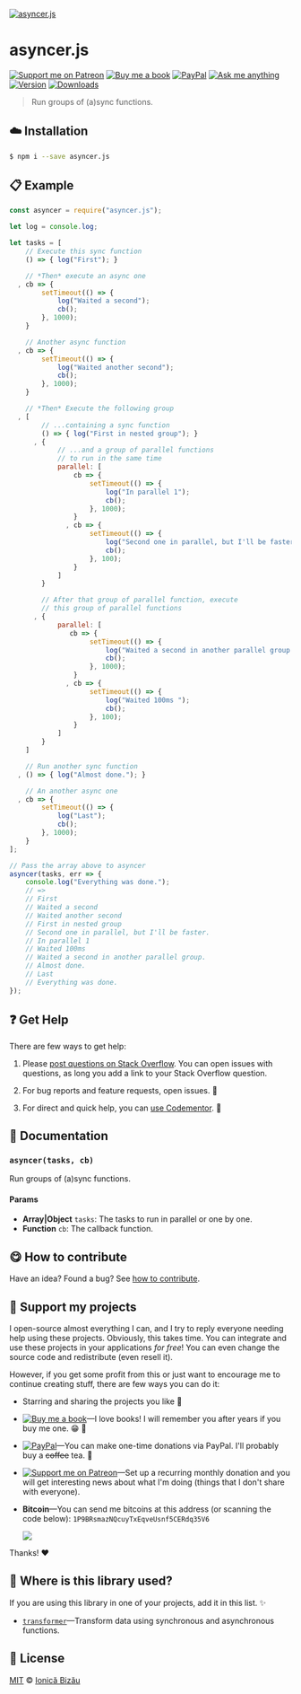 <!-- Please do not edit this file. Edit the `blah` field in the `package.json` instead. If in doubt, open an issue. -->


[![asyncer.js](http://i.imgur.com/9jkhReq.png)](#)

# asyncer.js

 [![Support me on Patreon][badge_patreon]][patreon] [![Buy me a book][badge_amazon]][amazon] [![PayPal][badge_paypal_donate]][paypal-donations] [![Ask me anything](https://img.shields.io/badge/ask%20me-anything-1abc9c.svg)](https://github.com/IonicaBizau/ama) [![Version](https://img.shields.io/npm/v/asyncer.js.svg)](https://www.npmjs.com/package/asyncer.js) [![Downloads](https://img.shields.io/npm/dt/asyncer.js.svg)](https://www.npmjs.com/package/asyncer.js)

> Run groups of (a)sync functions.

## :cloud: Installation

```sh
$ npm i --save asyncer.js
```


## :clipboard: Example



```js
const asyncer = require("asyncer.js");

let log = console.log;

let tasks = [
    // Execute this sync function
    () => { log("First"); }

    // *Then* execute an async one
  , cb => {
        setTimeout(() => {
            log("Waited a second");
            cb();
        }, 1000);
    }

    // Another async function
  , cb => {
        setTimeout(() => {
            log("Waited another second");
            cb();
        }, 1000);
    }

    // *Then* Execute the following group
  , [
        // ...containing a sync function
        () => { log("First in nested group"); }
      , {
            // ...and a group of parallel functions
            // to run in the same time
            parallel: [
                cb => {
                    setTimeout(() => {
                        log("In parallel 1");
                        cb();
                    }, 1000);
                }
              , cb => {
                    setTimeout(() => {
                        log("Second one in parallel, but I'll be faster.");
                        cb();
                    }, 100);
                }
            ]
        }

        // After that group of parallel function, execute
        // this group of parallel functions
      , {
            parallel: [
               cb => {
                    setTimeout(() => {
                        log("Waited a second in another parallel group.");
                        cb();
                    }, 1000);
                }
              , cb => {
                    setTimeout(() => {
                        log("Waited 100ms ");
                        cb();
                    }, 100);
                }
            ]
        }
    ]

    // Run another sync function
  , () => { log("Almost done."); }

    // An another async one
  , cb => {
        setTimeout(() => {
            log("Last");
            cb();
        }, 1000);
    }
];

// Pass the array above to asyncer
asyncer(tasks, err => {
    console.log("Everything was done.");
    // =>
    // First
    // Waited a second
    // Waited another second
    // First in nested group
    // Second one in parallel, but I'll be faster.
    // In parallel 1
    // Waited 100ms
    // Waited a second in another parallel group.
    // Almost done.
    // Last
    // Everything was done.
});
```



## :question: Get Help

There are few ways to get help:

 1. Please [post questions on Stack Overflow](https://stackoverflow.com/questions/ask). You can open issues with questions, as long you add a link to your Stack Overflow question.
 2. For bug reports and feature requests, open issues. :bug:

 3. For direct and quick help, you can [use Codementor](https://www.codementor.io/johnnyb). :rocket:



## :memo: Documentation


### `asyncer(tasks, cb)`
Run groups of (a)sync functions.

#### Params

- **Array|Object** `tasks`: The tasks to run in parallel or one by one.
- **Function** `cb`: The callback function.



## :yum: How to contribute
Have an idea? Found a bug? See [how to contribute][contributing].


## :sparkling_heart: Support my projects

I open-source almost everything I can, and I try to reply everyone needing help using these projects. Obviously,
this takes time. You can integrate and use these projects in your applications *for free*! You can even change the source code and redistribute (even resell it).

However, if you get some profit from this or just want to encourage me to continue creating stuff, there are few ways you can do it:

 - Starring and sharing the projects you like :rocket:
 - [![Buy me a book][badge_amazon]][amazon]—I love books! I will remember you after years if you buy me one. :grin: :book:
 - [![PayPal][badge_paypal]][paypal-donations]—You can make one-time donations via PayPal. I'll probably buy a ~~coffee~~ tea. :tea:
 - [![Support me on Patreon][badge_patreon]][patreon]—Set up a recurring monthly donation and you will get interesting news about what I'm doing (things that I don't share with everyone).
 - **Bitcoin**—You can send me bitcoins at this address (or scanning the code below): `1P9BRsmazNQcuyTxEqveUsnf5CERdq35V6`

    ![](https://i.imgur.com/z6OQI95.png)

Thanks! :heart:


## :dizzy: Where is this library used?
If you are using this library in one of your projects, add it in this list. :sparkles:


 - [`transformer`](https://github.com/IonicaBizau/transformer#readme)—Transform data using synchronous and asynchronous functions.

## :scroll: License

[MIT][license] © [Ionică Bizău][website]

[badge_patreon]: http://ionicabizau.github.io/badges/patreon.svg
[badge_amazon]: http://ionicabizau.github.io/badges/amazon.svg
[badge_paypal]: http://ionicabizau.github.io/badges/paypal.svg
[badge_paypal_donate]: http://ionicabizau.github.io/badges/paypal_donate.svg
[patreon]: https://www.patreon.com/ionicabizau
[amazon]: http://amzn.eu/hRo9sIZ
[paypal-donations]: https://www.paypal.com/cgi-bin/webscr?cmd=_s-xclick&hosted_button_id=RVXDDLKKLQRJW
[donate-now]: http://i.imgur.com/6cMbHOC.png

[license]: http://showalicense.com/?fullname=Ionic%C4%83%20Biz%C4%83u%20%3Cbizauionica%40gmail.com%3E%20(https%3A%2F%2Fionicabizau.net)&year=2016#license-mit
[website]: https://ionicabizau.net
[contributing]: /CONTRIBUTING.md
[docs]: /DOCUMENTATION.md
